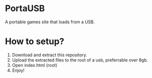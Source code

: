 # PortaUSB
A portable games site that loads from a USB.

# How to setup?
1) Download and extract this repository.
2) Upload the extracted files to the root of a usb, preferrable over 8gb.
3) Open index.html (root)
4) Enjoy!
